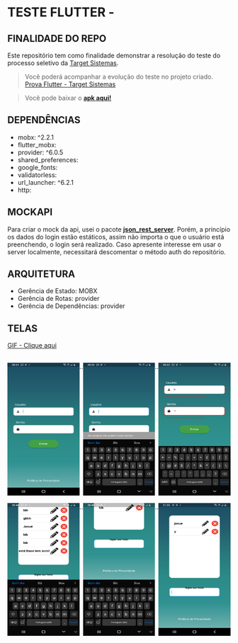 # TESTE FLUTTER - 

## FINALIDADE DO REPO

Este repositório tem como finalidade demonstrar a resolução do teste do processo seletivo da [Target Sistemas](https://github.com/jcarloscody/prova_flutter_targetSistemas/blob/master/prova/prova_flutter-%20TargetSistemas.pdf).

> Você poderá acompanhar a evolução do teste no projeto criado.  [Prova Flutter - Target Sistemas](https://github.com/users/jcarloscody/projects/3/views/1)

> Você pode baixar o **[apk aqui!](https://github.com/jcarloscody/prova_flutter_targetSistemas/raw/master/prova/app.apk)**

## DEPENDÊNCIAS
-   mobx: ^2.2.1
-   flutter_mobx:
-   provider: ^6.0.5
-   shared_preferences:
-   google_fonts:
-   validatorless:
-   url_launcher: ^6.2.1
-   http:


## MOCKAPI
Para criar o mock da api, usei o pacote **[json_rest_server](https://pub.dev/packages/json_rest_server)**. Porém, a princípio os dados do login estão estáticos, assim não importa o que o usuário está preenchendo, o login será realizado. Caso apresente interesse em usar o server localmente, necessitará descomentar o método auth do repositório.

## ARQUITETURA
- Gerência de Estado: MOBX
- Gerência de Rotas: provider
- Gerência de Dependências: provider


## TELAS
[GIF - Clique aqui](https://github.com/jcarloscody/prova_flutter_targetSistemas/blob/master/prova/movie.gif)

<br/>
<div style="display: flex;">
<img src="https://raw.githubusercontent.com/jcarloscody/prova_flutter_targetSistemas/master/prova/Screenshot_20231105-202131.png?token=GHSAT0AAAAAACJ3XSSEXGNNDLUT4TDJ6XCWZKIF5ZA" width="200" height="300" >
..
<img src="https://raw.githubusercontent.com/jcarloscody/prova_flutter_targetSistemas/master/prova/Screenshot_20231105-202230.png?token=GHSAT0AAAAAACJ3XSSE7RSNZHNRTJ6CBIZGZKIF2NA" width="200" height="300" >
..
<img src="https://raw.githubusercontent.com/jcarloscody/prova_flutter_targetSistemas/master/prova/Screenshot_20231105-202253.png?token=GHSAT0AAAAAACJ3XSSFAQ7GI4ABYINCMGK6ZKIF26A" width="200" height="300" >
</div>

<br/>
<div style="display: flex;">
<img src="https://raw.githubusercontent.com/jcarloscody/prova_flutter_targetSistemas/master/prova/Screenshot_20231105-204611.png?token=GHSAT0AAAAAACJ3XSSEMO3QMY4E4M6XZLYIZKIF4BQ" width="200" height="300" >
..
<img src="https://raw.githubusercontent.com/jcarloscody/prova_flutter_targetSistemas/master/prova/Screenshot_20231105-204514.png?token=GHSAT0AAAAAACJ3XSSFMLHIDIKQ4E6XQGVYZKIF3TQ" width="200" height="300" >
..
<img src="https://raw.githubusercontent.com/jcarloscody/prova_flutter_targetSistemas/master/prova/Screenshot_20231105-212501.png" width="200" height="300" >
</div>

